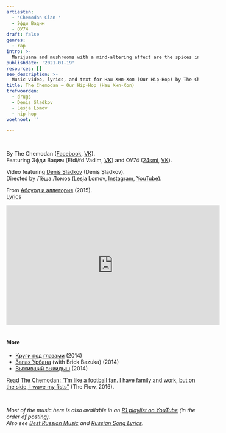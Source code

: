 ```yaml
---
artiesten:
  - 'Chemodan Clan '
  - Эфди Вадим
  - ОУ74
draft: false
genres:
  - rap
intro: >-
  Marijuana and mushrooms with a mind-altering effect are the spices in **Наш Хип-Хоп** (Our Hip-Hop), and not everyone can handle them well. Someone once said you shouldn’t take one on an empty stomach, but the other might just work. Our hip-hop today always fits in, especially with the bass not too low.
publishdate: '2021-01-19'
resources: []
seo_description: >-
  Music video, lyrics, and text for Наш Хип-Хоп (Our Hip-Hop) by The Chemodan (ft. Эфди Вадим & ОУ74). Featuring Denis Sladkov, directed by Lesja Lomov.
title: The Chemodan – Our Hip-Hop (Наш Хип-Хоп)
trefwoorden:
  - drugs
  - Denis Sladkov
  - Lesja Lomov
  - hip-hop
voetnoot: ''

---
```


<br/>

By The Chemodan ([Facebook](https://www.facebook.com/fangrupthechemodanclan/), [VK](https://vk.com/chemodan_official)).<br/> 
Featuring Эфди Вадим (Efdi/fd Vadim, [VK](https://vk.com/fdvadim)) and ОУ74 ([24smi](https://24smi.org/celebrity/32385-ou74.html), [VK](https://vk.com/oy74tankograd)).
<br/>

Video featuring [Denis Sladkov](https://www.kino-teatr.ru/kino/acter/m/ros/442718/bio/) (Denis Sladkov). <br/>
Directed by Лёша Ломов (Lesja Lomov, [Instagram](https://www.instagram.com/lomovlomov/), [YouTube](https://youtu.be/CUE-4-mXU7Y)).
<br/>

From [Абсурд и аллегория](https://open.spotify.com/album/7DMD6ww8ltSk9PjqXn4cTQ?si=LEQu2ds0SqSHr3p9LPLOAQ) (2015).<br/>
[Lyrics](https://text-lyrics.ru/t/the-chemodan/2327-the-chemodan-ou74-nash-hip-hop-text-pesni.html)

<iframe width="560" height="315" src="https://www.youtube.com/embed/qNyENQwVofA" frameborder="0" allow="accelerometer; autoplay; clipboard-write; encrypted-media; gyroscope; picture-in-picture" allowfullscreen></iframe>

<br/>
<br/>

#### More

- [Круги под глазами](https://youtu.be/S7lugq8Wdhg) (2014)
- [Запах Урбана](https://youtu.be/ZZp4EHKXXX0) (with Brick Bazuka) (2014)
- [Выживший выкидыш](https://youtu.be/5Q-prICdM0g) (2014)


Read [The Chemodan: "I’m like a football fan. I have family and work, but on the side, I wave my fists"](https://the-flow.ru/features/chemodan-gryaznyi-lui-interview) (The Flow, 2016).

<br/>


*Most of the music here is also available in an [R1 playlist on YouTube](https://www.youtube.com/playlist?list=PLeE-zqOrSLhxfIpK2vuUJNCKSzyVBi0yM) (in the order of posting).*<br/>
*Also see [Best Russian Music](https://www.youtube.com/playlist?list=PLeE-zqOrSLhxTFYDvlwUu4hYby9DojwoD) and [Russian Song Lyrics](https://www.youtube.com/playlist?list=PLeE-zqOrSLhzkRCATzT8__oNifBChVHGK).*
